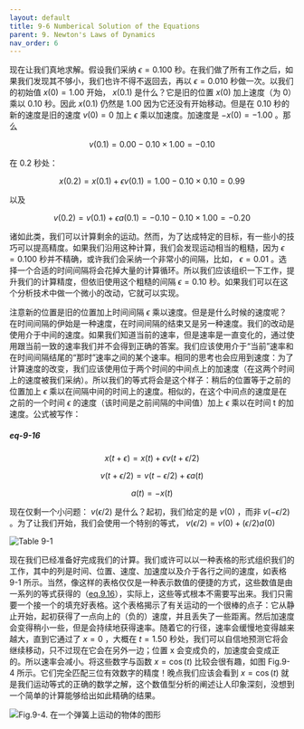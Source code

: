```yaml
---
layout: default
title: 9-6 Numberical Solution of the Equations
parent: 9. Newton's Laws of Dynamics
nav_order: 6
---
```

现在让我们真地求解。假设我们采纳 $\epsilon=0.100$ 秒。在我们做了所有工作之后，如果我们发现其不够小，我们也许不得不返回去，再以 $\epsilon=0.010$ 秒做一次。以我们的初始值 $x(0)=1.00$ 开始， $x(0.1)$ 是什么？它是旧的位置 $x(0)$ 加上速度（为 0）乘以 0.10 秒。因此 $x(0.1)$ 仍然是 1.00 因为它还没有开始移动。但是在 0.10 秒的新的速度是旧的速度 $v(0)=0$ 加上 $\epsilon$ 乘以加速度。加速度是 $-x(0)=-1.00$ 。那么

$$v(0.1)=0.00-0.10\times{1.00}=-0.10$$

在 0.2 秒处：

$$x(0.2)=x(0.1)+\epsilon{v(0.1)}=1.00-0.10\times{0.10}=0.99$$

以及

$$v(0.2)=v(0.1)+\epsilon{a(0.1)}=-0.10-0.10\times{1.00}=-0.20$$

诸如此类，我们可以计算剩余的运动。然而，为了达成特定的目标，有一些小的技巧可以提高精度。如果我们沿用这种计算，我们会发现运动相当的粗糙，因为 $\epsilon=0.100$ 秒并不精确，或许我们会采纳一个非常小的间隔，比如， $\epsilon=0.01$ 。选择一个合适的时间间隔将会花掉大量的计算循环。所以我们应该组织一下工作，提升我们的计算精度，但依旧使用这个粗糙的间隔 $\epsilon=0.10$ 秒。如果我们可以在这个分析技术中做一个微小的改动，它就可以实现。

注意新的位置是旧的位置加上时间间隔 $\epsilon$ 乘以速度。但是是什么时候的速度呢？在时间间隔的伊始是一种速度，在时间间隔的结束又是另一种速度。我们的改动是使用介于中间的速度。如果我们知道当前的速率，但是速率是一直变化的，通过使用跟当前一致的速率我们并不会得到正确的答案。我们应该使用介于“当前”速率和在时间间隔结尾的“那时”速率之间的某个速率。相同的思考也会应用到速度：为了计算速度的改变，我们应该使用位于两个时间的中间点上的加速度（在这两个时间上的速度被我们采纳）。所以我们的等式将会是这个样子：稍后的位置等于之前的位置加上 $\epsilon$ 乘以在间隔中间的时间上的速度。相似的，在这个中间点的速度是在之前的一个时间 $\epsilon$ 的速度（该时间是之前间隔的中间值）加上 $\epsilon$ 乘以在时间 t 的加速度。公式被写作：

##### eq-9-16

$$x(t+\epsilon)=x(t)+\epsilon{v(t+\epsilon{/2})}$$

$$v(t+\epsilon{/2})=v(t-\epsilon{/2})+\epsilon{a(t)}$$

$$a(t)=-x(t)$$

现在仅剩一个小问题： $v(\epsilon{/2})$ 是什么？起初，我们给定的是 $v(0)$ ，而非 $v(-\epsilon{/2})$ 。为了让我们开始，我们会使用一个特别的等式， $v(\epsilon{/2})=v(0)+(\epsilon{/2})a(0)$

![Table 9-1](/notes-of-feynman-lectures-on-physics/assets/volume-1/table-9-1.png)

现在我们已经准备好完成我们的计算。我们或许可以以一种表格的形式组织我们的工作，其中的列是时间、位置、速度、加速度以及介于各行之间的速度，如表格 9-1 所示。当然，像这样的表格仅仅是一种表示数值的便捷的方式，这些数值是由一系列的等式获得的（[eq.9.16](/volume-1/9-newton's-laws-of-dynamics/9-6-numberical-solution-of-the-equations.html#eq-9-16)），实际上，这些等式根本不需要写出来。我们只需要一个接一个的填充好表格。这个表格揭示了有关运动的一个很棒的点子：它从静止开始，起初获得了一点向上的（负的）速度，并且丢失了一些距离。然后加速度会变得稍小一些，但是会持续地获得速率。随着它的行径，速率会缓慢地变得越来越大，直到它通过了 $x=0$ ，大概在 $t=1.50$ 秒处，我们可以自信地预测它将会继续移动，只不过现在它会在另外一边；位置 x 会变成负的，加速度会变成正的。所以速率会减小。将这些数字与函数 $x=\cos(t)$ 比较会很有趣，如图 Fig.9-4 所示。它们完全匹配三位有效数字的精度！晚点我们应该会看到 $x=\cos(t)$ 就是我们运动等式的正确的数学之解，这个数值型分析的阐述让人印象深刻，没想到一个简单的计算能够给出如此精确的结果。

![Fig.9-4. 在一个弹簧上运动的物体的图形](/notes-of-feynman-lectures-on-physics/assets/volume-1/fig-9-4.png)